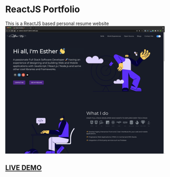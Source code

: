 # ReactJS Portfolio

This is a ReactJS based personal resume website
![ReactJS Resume Website Template](portfolio.png?raw=true "ReactJS Resume Website Template")

## <a href="https://zealous-wescoff-1a825c.netlify.app/" target="_blank">LIVE DEMO</a>
